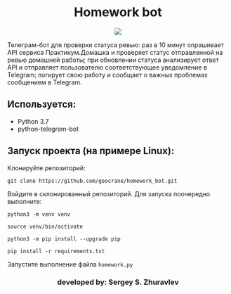 <h1 align="center">Homework bot</h1>

<p align="center"><img src="https://img.shields.io/badge/made%20by-geocrane-green">
</p>

Телеграм-бот для проверки статуса ревью:
    раз в 10 минут опрашивает API сервиса Практикум.Домашка и проверяет статус отправленной на ревью домашней работы;
    при обновлении статуса анализирует ответ API и отправляет пользователю соответствующее уведомление в Telegram;
    логирует свою работу и сообщает о важных проблемах сообщением в Telegram.

## Используется:
+ Python 3.7
+ python-telegram-bot


## Запуск проекта (на примере Linux):
Клонируйте репозиторий:
```
git clone https://github.com/geocrane/homework_bot.git
```
Войдите в склонированный репозиторий.
Для запуска поочередно выполните:
```
python3 -m venv venv

source venv/bin/activate

python3 -m pip install --upgrade pip

pip install -r requirements.txt
```
Запустите выполнение файла `homework.py`

<h3 align="center">developed by: Sergey S. Zhuravlev</h3>
